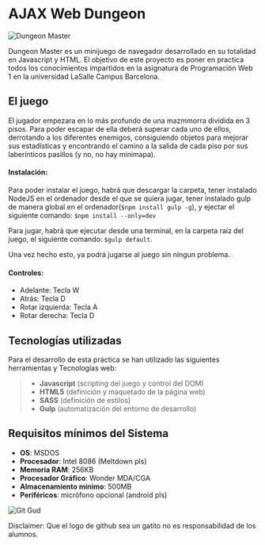 # AJAX Web Dungeon

![Dungeon Master](https://media.giphy.com/media/l49K0OPPzsF7bJvMY/giphy.gif)

Dungeon Master es un minijuego de navegador desarrollado en su totalidad en Javascript y HTML. El objetivo de este  proyecto es poner en practica todos los conocimientos impartidos en la asignatura de Programación Web 1 en la universidad LaSalle Campus Barcelona.

El juego
-------------
El jugador empezara en lo más profundo de una mazmmorra dividida en 3 pisos. Para poder escapar de ella deberá superar cada uno de ellos, derrotando a los diferentes enemigos, consiguiendo objetos para mejorar sus estadísticas y encontrando el camino a la salida de cada piso por sus laberínticos pasillos (y no, no hay minimapa).

#### Instalación:
Para poder instalar el juego, habrá que descargar la carpeta, tener instalado NodeJS en el ordenador desde el que se quiera jugar, tener instalado gulp de manera global en el ordenador(`$npm install gulp -g`), y ejectar el siguiente comando:
`$npm install --only=dev`

Para jugar, habrá que ejecutar desde una terminal, en la carpeta raíz del juego, el siguiente comando: `$gulp default`.

Una vez hecho esto, ya podrá jugarse al juego sin ningun problema.

#### Controles:

- Adelante: Tecla W
- Atrás: Tecla D
- Rotar izquierda: Tecla A
- Rotar derecha: Tecla D



Tecnologías utilizadas
-------------
Para el desarrollo de esta práctica se han utilizado las siguientes herramientas y Tecnologías web:

>- **Javascript** (scripting del juego y control del DOM)
>- **HTML5** (definición  y maquetado de la página web)
>- **SASS** (definición de estilos)
>- **Gulp** (automatización del entorno de desarrollo)

Requisitos mínimos del Sistema
-------------
- **OS**: MSDOS
- **Procesador**: Intel 8086 (Meltdown pls)
- **Memoria RAM**: 256KB
- **Procesador Gráfico**: Wonder MDA/CGA
- **Almacenamiento mínimo**: 500MB
- **Periféricos**: micrófono opcional (android pls)


![Git Gud](https://pics.me.me/me-oh-no-l-accidentally-git-commit-amend-over-a-21583633.png)

Disclaimer: Que el logo de github sea un gatito no es responsabilidad de los alumnos.
